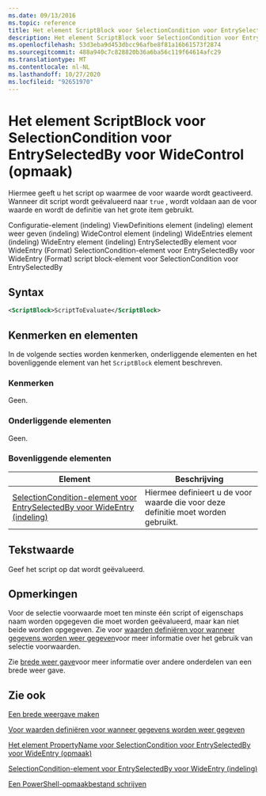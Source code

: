 ```yaml
---
ms.date: 09/13/2016
ms.topic: reference
title: Het element ScriptBlock voor SelectionCondition voor EntrySelectedBy voor WideControl (opmaak)
description: Het element ScriptBlock voor SelectionCondition voor EntrySelectedBy voor WideControl (opmaak)
ms.openlocfilehash: 53d3eba9d453dbcc96afbe8f81a16b61573f2874
ms.sourcegitcommit: 488a940c7c828820b36a6ba56c119f64614afc29
ms.translationtype: MT
ms.contentlocale: nl-NL
ms.lasthandoff: 10/27/2020
ms.locfileid: "92651970"
---
```

# <a name="scriptblock-element-for-selectioncondition-for-entryselectedby-for-widecontrol-format"></a>Het element ScriptBlock voor SelectionCondition voor EntrySelectedBy voor WideControl (opmaak)

Hiermee geeft u het script op waarmee de voor waarde wordt geactiveerd. Wanneer dit script wordt geëvalueerd naar `true` , wordt voldaan aan de voor waarde en wordt de definitie van het grote item gebruikt.

Configuratie-element (indeling) ViewDefinitions element (indeling) element weer geven (indeling) WideControl element (indeling) WideEntries element (indeling) WideEntry element (indeling) EntrySelectedBy element voor WideEntry (Format) SelectionCondition-element voor EntrySelectedBy voor WideEntry (Format) script block-element voor SelectionCondition voor EntrySelectedBy

## <a name="syntax"></a>Syntax

```xml
<ScriptBlock>ScriptToEvaluate</ScriptBlock>
```

## <a name="attributes-and-elements"></a>Kenmerken en elementen

In de volgende secties worden kenmerken, onderliggende elementen en het bovenliggende element van het `ScriptBlock` element beschreven.

### <a name="attributes"></a>Kenmerken

Geen.

### <a name="child-elements"></a>Onderliggende elementen

Geen.

### <a name="parent-elements"></a>Bovenliggende elementen

|Element|Beschrijving|
|-------------|-----------------|
|[SelectionCondition-element voor EntrySelectedBy voor WideEntry (indeling)](./selectioncondition-element-for-entryselectedby-for-widecontrol-format.md)|Hiermee definieert u de voor waarde die voor deze definitie moet worden gebruikt.|

## <a name="text-value"></a>Tekstwaarde

Geef het script op dat wordt geëvalueerd.

## <a name="remarks"></a>Opmerkingen

Voor de selectie voorwaarde moet ten minste één script of eigenschaps naam worden opgegeven die moet worden geëvalueerd, maar kan niet beide worden opgegeven. Zie voor [waarden definiëren voor wanneer gegevens worden weer gegeven](./defining-conditions-for-displaying-data.md)voor meer informatie over het gebruik van selectie voorwaarden.

Zie [brede weer gave](./creating-a-wide-view.md)voor meer informatie over andere onderdelen van een brede weer gave.

## <a name="see-also"></a>Zie ook

[Een brede weergave maken](./creating-a-wide-view.md)

[Voor waarden definiëren voor wanneer gegevens worden weer gegeven](./defining-conditions-for-displaying-data.md)

[Het element PropertyName voor SelectionCondition voor EntrySelectedBy voor WideEntry (opmaak)](./propertyname-element-for-selectioncondition-for-entryselectedby-for-wideentry-format.md)

[SelectionCondition-element voor EntrySelectedBy voor WideEntry (indeling)](./selectioncondition-element-for-entryselectedby-for-widecontrol-format.md)

[Een PowerShell-opmaakbestand schrijven](./writing-a-powershell-formatting-file.md)
